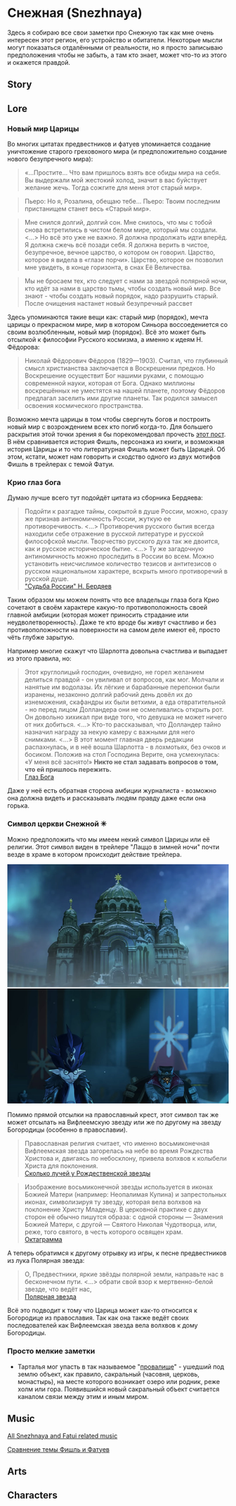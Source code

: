 # Снежная (Snezhnaya)
Здесь я собираю все свои заметки про Снежную так как мне очень интересен этот регион, его устройство и обитатели. Некоторые мысли могут показаться отдалёнными от реальности, но я просто записываю предположения чтобы не забыть, а там кто знает, может что-то из этого и окажется правдой.

## Story

## Lore

### Новый мир Царицы
Во многих цитатах предвестников и фатуев упоминается создание уничтожение старого греховоного мира (и предположительно создание нового безупречного мира):

> «...Простите... Что вам пришлось взять все обиды мира на себя. Вы выдержали мой жестокий холод, значит в вас буйствует желание жечь.
Тогда сожгите для меня этот старый мир».

> Пьеро: Но я, Розалина, обещаю тебе...
Пьеро: Твоим последним пристанищем станет весь «Старый мир».

> Мне снился долгий, долгий сон.
Мне снилось, что мы с тобой снова встретились в чистом белом мире, который мы создали. 
<...>
Но всё это уже не важно. Я должна продолжать идти вперёд. Я должна сжечь всё позади себя. Я должна верить в чистое, безупречное, вечное царство, о котором он говорил. Царство, которое я видела в «глазе порчи». Царство, которое он позволил мне увидеть, в конце горизонта, в снах Её Величества.

> Мы не бросаем тех, кто следует с нами за звездой полярной ночи,
кто идёт за нами в царство тьмы, чтобы создать новый мир.
Все знают - чтобы создать новый порядок, надо разрушить старый.
После очищения настанет новый безупречный рассвет

Здесь упоминаются такие вещи как: старый мир (порядок), мечта царицы о прекрасном мире, мир в котором Синьора воссоедениется со своим возлюбленным, новый мир (порядок).
Всё это может быть отсылкой к философии Русского космизма, а именно к идеям Н. Фёдорова:

> Николай Фёдорович Фёдоров (1829—1903). Считал, что глубинный смысл христианства заключается в Воскрешении предков. Но Воскрешение осуществит Бог нашими руками, с помощью современной науки, которая от Бога. Однако миллионы воскрешённых не уместятся на нашей планете, поэтому Фёдоров предлагал заселить ими другие планеты. Так родился замысел освоения космического пространства.

Возможно мечта царицы в том чтобы свергнуть богов и построить новый мир с возрождением всех кто погиб когда-то.
Для большего раскрытия этой точки зрения я бы порекомендовал прочесть [этот пост](https://www.reddit.com/r/Genshin_Lore/comments/z9abtm/an_unhinged_analysis_of_fischl_could_she_be_real/). В нём сравнивается история Фишль, персонажа из книги, и возможная история Царицы и то что литературная Фишль может быть Царицей.
Об этом, кстати, может нам говорить и сходство одного из двух мотифов Фишль в трейлерах с темой Фатуи.

### Крио глаз бога
Думаю лучше всего тут подойдёт цитата из сборника Бердяева:
> Подойти к разгадке тайны, сокрытой в душе России, можно, сразу же признав антиномичность России, жуткую ее противоречивость. <...> Противоречия русского бытия всегда находили себе отражение в русской литературе и русской философской мысли. Творчество русского духа так же двоится, как и русское историческое бытие. <...> Ту же загадочную антиномичность можно проследить в России во всем. Можно установить неисчислимое количество тезисов и антитезисов о русском национальном характере, вскрыть много противоречий в русской душе. 
<br>["Судьба России" Н. Бердяев](https://predanie.ru/book/69716-sudba-rossii/)

Таким образом мы можем понять что все владельцы глаза бога Крио сочетают в своём характере какую-то противоположность своей главной амбиции (которая может приносить страдание или неудволетворенность).
Даже те кто вроде бы живут счастливо и без противоположности на поверхности на самом деле имеют её, просто чёть глубже зарытую.

Например многие скажут что Шарлотта довольна счастлива и выпадает из этого правила, но:
> Этот круглолицый господин, очевидно, не горел желанием делиться правдой - он увиливал от вопросов, как мог. Молчали и нанятые им водолазы. Их лёгкие и барабанные перепонки были изранены, незаконно долгий рабочий день довёл их до изнеможения, скафандры их были ветхими, а еда отвратительной - но перед лицом Долландера они не осмеливались открыть рот. Он довольно хихикал при виде того, что девушка не может ничего от них добиться. <...> Кто-то рассказывал, что Долландер тайно назначил награду за некую камеру с важными для него снимками. <...> В этот момент главная дверь редакции распахнулась, и в неё вошла Шарлотта - в лохмотьях, без очков и босиком. Положив на стол Господина Верите, она усмехнулась: «У меня всё заснято!» **Никто не стал задавать вопросов о том, что ей пришлось пережить.**
<br>[Глаз Бога](https://genshin-impact.fandom.com/ru/wiki/%D0%A8%D0%B0%D1%80%D0%BB%D0%BE%D1%82%D1%82%D0%B0/%D0%98%D1%81%D1%82%D0%BE%D1%80%D0%B8%D0%B8#%D0%93%D0%BB%D0%B0%D0%B7_%D0%91%D0%BE%D0%B3%D0%B0)

Даже у неё есть обратная сторона амбиции журналиста - возможно она должна видеть и рассказывать людям правду даже если она горька.

### Символ церкви Снежной ✳

Можно предположить что мы имеем некий символ Царицы или её религии. Этот символ виден в трейлере "Лаццо в зимней ночи" почти везде в храме в котором происходит действие трейлера.

<!-- ![Кадр из трейлера Лаццо в зимней ночи с видной на полу шестиконечной звездой](assets/images/photo_2023-12-24_11-53-27.jpg) -->
![Кадр из трейлера Лаццо в зимней ночи с видом церкви на которой винды восьмиконечные звезды](assets/images/Palace_in_Snezhnaya.webp)
![Кадр из трейлера Лаццо в зимней ночи с восьмиконечными звездами на баннерах](assets/images/photo_2023-12-24_12-06-17.jpg)

Помимо прямой отсылки на православный крест, этот символ так же может отсылать на Вифлеемскую звезду или же по другому на звезду Богородицы (особенно в православии).

> Православная религия считает, что именно восьмиконечная Вифлеемская звезда загорелась на небе во время Рождества Христова и, двигаясь по небосклону, привела волхвов к колыбели Христа для поклонения.
<br>[Сколько лучей у Рождественской звезды](https://rcntsluck.by/2020/11/25/skolko-luchej-u-rozhdestvenskoj-zvezdy/)

> Изображение восьмиконечной звезды используется в иконах Божией Матери (например: Неопалимая Купина) и запрестольных иконах, символизируя ту звезду, которая вела волхвов на поклонение Христу Младенцу. В церковной практике с двух сторон её обычно пишутся образа: с одной стороны — Знамения Божией Матери, с другой — Святого Николая Чудотворца, или, реже, того святого, в честь которого освящен храм.
<br>[Октаграмма](https://ru.wikipedia.org/wiki/%D0%9E%D0%BA%D1%82%D0%B0%D0%B3%D1%80%D0%B0%D0%BC%D0%BC%D0%B0)


А теперь обратимся к другому отрывку из игры, к песне предвестников из лука Полярная звезда:

> О, Предвестники, яркие звёзды полярной земли,
направьте нас в бесконечном пути.
<...>
обрати свой взор к мертвенно-белой звезде, что ведёт нас, 
<br>[Полярная звезда](https://genshin-impact.fandom.com/ru/wiki/%D0%9F%D0%BE%D0%BB%D1%8F%D1%80%D0%BD%D0%B0%D1%8F_%D0%B7%D0%B2%D0%B5%D0%B7%D0%B4%D0%B0)

Всё это подводит к тому что Царица может как-то относится к Богородице из православия. Так как она также ведёт своих последователей как Вифлеемская звезда вела волхвов к дому Богородицы.

### Просто мелкие заметки
- Тарталья мог упасть в так называемое "[провалище](https://ru.wikipedia.org/wiki/%D0%9F%D1%80%D0%BE%D0%B2%D0%B0%D0%BB%D0%B8%D1%89%D0%B5)" - ушедший под землю объект, как правило, сакральный (часовня, церковь, монастырь), на месте которого возникает озеро или родник, реже холм или гора. Появившийся новый сакральный объект считается каналом связи между этим и иным миром.

## Music
[All Snezhnaya and Fatui related music](https://youtube.com/playlist?list=PLaLQ5UkLeOYUS8OdVQOKUithoeW-4eWz1&si=OfiRKRNTt8P_PpKu)

[Сравнение темы Фишль и Фатуев](https://www.youtube.com/watch?v=_nNkbJMRryg)

## Arts

## Characters
